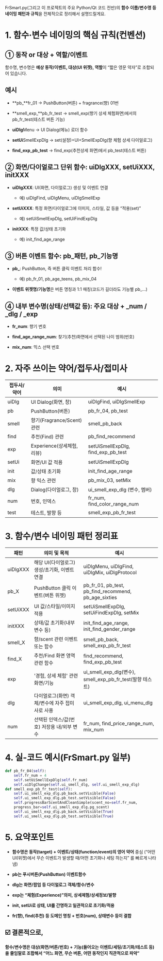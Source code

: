 
FrSmart.py(그리고 이 프로젝트의 주요 Python/Qt 코드 전반)의 **함수 이름/변수명 등 네이밍 패턴과 규칙**을 전체적으로 정리해서 설명드릴게요.

# 1. 함수·변수 네이밍의 핵심 규칙(컨벤션)

## ① 동작 or 대상 + 역할/이벤트

함수명, 변수명은 **예상 동작/이벤트, 대상(UI 위젯), 역할**이 “짧은 영문 약자”로 조합되어 있습니다.

## 예시

- **pb_**fr_01 → PushButton(버튼) + fragrance(향) 01번
    
- **smell_exp_**pb_fr_test → smell_exp(향기 상세 체험화면)에서의 pb_fr_test(테스트 버튼 기능)
    
- **uiDlg**Menu → UI Dialog(메뉴) 로더 함수
    
- **setUi**SmellExpDlg → set(설정)+UI+SmellExpDlg(향 체험 상세 다이얼로그)
    
- **find_exp_pb_test** → find_exp(추천상세 화면)에서 pb_test(테스트 버튼)
    

## ② 화면/다이얼로그 단위 함수: uiDlgXXX, setUiXXX, initXXX

- **uiDlgXXX**: UI(화면, 다이얼로그) 생성 및 이벤트 연결
    
    - 예) uiDlgFind, uiDlgMenu, uiDlgSmellExp
        
- **setUiXXX**: 특정 화면/다이얼로그에 이미지, 스타일, 값 등을 “적용(set)”
    
    - 예) setUiSmellExpDlg, setUiFindExpDlg
        
- **initXXX**: 특정 값/상태 초기화
    
    - 예) init_find_age_range
        

## ③ 버튼 이벤트 함수: pb_패턴, pb_기능명

- **pb_**: PushButton, 즉 버튼 클릭 이벤트 처리 함수!
    
    - 예) pb_fr_01, pb_age_teens, pb_mix_04
        
- **이벤트 위젯명/기능명**은 버튼 명칭과 1:1 매칭(코드가 길더라도 기능별 pb_…)
    

## ④ 내부 변수명(상태/선택값 등): 주요 대상 + _num / _dlg / _exp

- **fr_num**: 향기 번호
    
- **find_age_range_num**: 찾기(추천)화면에서 선택된 나이 범위(번호)
    
- **mix_num**: 믹스 선택 번호
    

# 2. 자주 쓰이는 약어/접두사/접미사

|접두사/약어|의미|예시|
|---|---|---|
|uiDlg|UI Dialog(화면, 창)|uiDlgFind, uiDlgSmellExp|
|pb|PushButton(버튼)|pb_fr_04, pb_test|
|smell|향기(Fragrance/Scent) 관련|smell_pb_back|
|find|추천(Find) 관련|pb_find_recommend|
|exp|Experience(상세체험, 리뷰)|setUiSmellExpDlg, find_exp_pb_test|
|setUi|화면/UI 값 적용|setUiSmellExpDlg|
|init|값/상태 초기화|init_find_age_range|
|mix|향 믹스 관련|pb_mix_03, setMix|
|dlg|Dialog(다이얼로그, 창)|ui_smell_exp_dlg (변수, 멤버)|
|num|번호, 인덱스|fr_num, find_color_range_num|
|test|테스트, 발향 등|smell_exp_pb_fr_test|

# 3. 함수/변수 네이밍 패턴 정리표

|패턴|의미 및 목적|예시|
|---|---|---|
|uiDlgXXX|해당 UI(다이얼로그) 생성/초기화, 이벤트연결|uiDlgMenu, uiDlgFind, uiDlgMix, uiDlgProtocol|
|pb_X|PushButton 클릭 이벤트(버튼 위젯)|pb_fr_01, pb_test, pb_find_recommend, pb_age_sixties|
|setUiXXX|UI 값/스타일/이미지 적용|setUiSmellExpDlg, setUiFindExpDlg, setMix|
|initXXX|상태/값 초기화(내부 변수 등)|init_find_age_range, init_find_gender_range|
|smell_X|향/scent 관련 이벤트 또는 함수|smell_pb_back, smell_exp_pb_fr_test|
|find_X|추천/Find 화면 영역 관련 함수|find_recommend, find_exp_pb_test|
|exp|'경험, 상세 체험' 관련 화면/기능|ui_smell_exp_dlg(변수), smell_exp_pb_fr_test(발향 테스트)|
|dlg|다이얼로그(화면) 객체/변수에 자주 접미사로 사용|ui_smell_exp_dlg, ui_menu_dlg|
|num|선택된 인덱스/값(번호) 저장용 내/외부 변수|fr_num, find_price_range_num, mix_num|

# 4. 실-코드 예시(FrSmart.py 일부)



```python
def pb_fr_04(self):     
	self.fr_num = 4    
	self.setUiSmellExpDlg(self.fr_num)    
	self.uiDlgChange(self.ui_smell_dlg, self.ui_smell_exp_dlg) 
def smell_exp_pb_fr_test(self):
	self.ui_smell_exp_dlg.pb_back.setVisible(False)    
	self.ui_smell_exp_dlg.pb_test.setVisible(False)    
	self.progressBarScentAndCleanSimple(scent_no=self.fr_num, 
	progress_bar=self.ui_smell_exp_dlg.pg_scent)    
	self.ui_smell_exp_dlg.pb_back.setVisible(True)    
	self.ui_smell_exp_dlg.pb_test.setVisible(True)
```

# 5. 요약포인트

- **함수명은 동작(target) + 이벤트/상태(function/event)의 영어 약어** 중심 (“어떤 UI(위젯)에서 무슨 이벤트가 발생할 때/어떤 초기화나 세팅 하는지” 를 빠르게 나타냄)
    
- **pb는 푸시버튼(PushButton) 이벤트함수**
    
- **dlg는 화면/팝업 등 다이얼로그 객체/함수/변수**
    
- **exp는 “체험(Experience)”의미, 상세체험/상세정보/발향**
    
- **init, setUi로 상태, UI를 간명하고 일관적으로 초기화/적용**
    
- **fr(향), find(추천) 등 도메인 명칭 + 번호(num), 상태변수 등이 결합**
    

## ☑️ 결론적으로,

**함수/변수명은 대상(화면/버튼/번호) + 기능(들어오는 이벤트/세팅/초기화/테스트 등)을 줄임말로 조합해서 “어느 화면, 무슨 버튼, 어떤 동작인지 직관적으로 파악”**  


